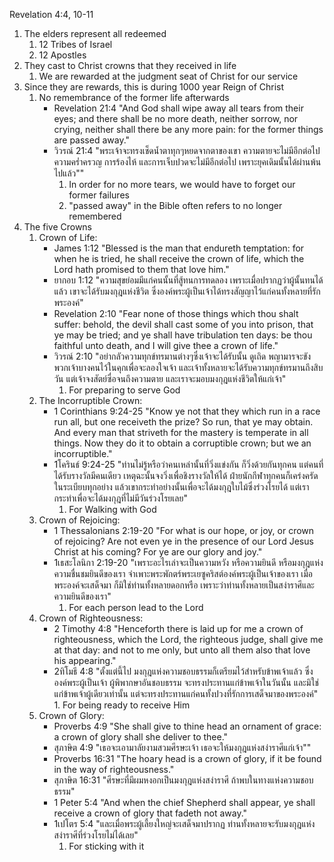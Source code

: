 Revelation 4:4, 10-11

1. The elders represent all redeemed
	1. 12 Tribes of Israel
	2. 12 Apostles
2. They cast to Christ crowns that they received in life
	1. We are rewarded at the judgment seat of Christ for our service
3. Since they are rewards, this is during 1000 year Reign of Christ
	1. No remembrance of the former life afterwards
		- Revelation 21:4 "And God shall wipe away all tears from their eyes; and there shall be no more death, neither sorrow, nor crying, neither shall there be any more pain: for the former things are passed away."
		- วิวรณ์ 21:4 "พระเจ้าจะทรงเช็ดน้ำตาทุกๆหยดจากตาของเขา ความตายจะไม่มีอีกต่อไป ความคร่ำครวญ การร้องไห้ และการเจ็บปวดจะไม่มีอีกต่อไป เพราะยุคเดิมนั้นได้ผ่านพ้นไปแล้ว""
			1. In order for no more tears, we would have to forget our former failures
			2. "passed away" in the Bible often refers to no longer remembered
4. The five Crowns
	1. Crown of Life:
		- James 1:12 "Blessed is the man that endureth temptation: for when he is tried, he shall receive the crown of life, which the Lord hath promised to them that love him."
		- ยากอบ 1:12 "ความสุขย่อมมีแก่คนนั้นที่สู้ทนการทดลอง เพราะเมื่อปรากฏว่าผู้นั้นทนได้แล้ว เขาจะได้รับมงกุฎแห่งชีวิต ซึ่งองค์พระผู้เป็นเจ้าได้ทรงสัญญาไว้แก่คนทั้งหลายที่รักพระองค์"
		- Revelation 2:10 "Fear none of those things which thou shalt suffer: behold, the devil shall cast some of you into prison, that ye may be tried; and ye shall have tribulation ten days: be thou faithful unto death, and I will give thee a crown of life."
		- วิวรณ์ 2:10 "อย่ากลัวความทุกข์ทรมานต่างๆซึ่งเจ้าจะได้รับนั้น ดูเถิด พญามารจะขังพวกเจ้าบางคนไว้ในคุกเพื่อจะลองใจเจ้า และเจ้าทั้งหลายจะได้รับความทุกข์ทรมานถึงสิบวัน แต่เจ้าจงสัตย์ซื่อจนถึงความตาย และเราจะมอบมงกุฎแห่งชีวิตให้แก่เจ้า"
			1. For preparing to serve God
	2. The Incorruptible Crown: 
		- 1 Corinthians 9:24-25 "Know ye not that they which run in a race run all, but one receiveth the prize? So run, that ye may obtain. And every man that striveth for the mastery is temperate in all things. Now they do it to obtain a corruptible crown; but we an incorruptible."
		- 1โครินธ์ 9:24-25 "ท่านไม่รู้หรือว่าคนเหล่านั้นที่วิ่งแข่งกัน ก็วิ่งด้วยกันทุกคน แต่คนที่ได้รับรางวัลมีคนเดียว เหตุฉะนั้นจงวิ่งเพื่อชิงรางวัลให้ได้ ฝ่ายนักกีฬาทุกคนก็เคร่งครัดในระเบียบทุกอย่าง แล้วเขากระทำอย่างนั้นเพื่อจะได้มงกุฎใบไม้ซึ่งร่วงโรยได้ แต่เรากระทำเพื่อจะได้มงกุฎที่ไม่มีวันร่วงโรยเลย"
			1. For Walking with God
	3. Crown of Rejoicing:  
		- 1 Thessalonians 2:19-20 "For what is our hope, or joy, or crown of rejoicing? Are not even ye in the presence of our Lord Jesus Christ at his coming? For ye are our glory and joy."
		- 1เธสะโลนิกา 2:19-20 "เพราะอะไรเล่าจะเป็นความหวัง หรือความยินดี หรือมงกุฎแห่งความชื่นชมยินดีของเรา จำเพาะพระพักตร์พระเยซูคริสต์องค์พระผู้เป็นเจ้าของเรา เมื่อพระองค์จะเสด็จมา ก็มิใช่ท่านทั้งหลายดอกหรือ เพราะว่าท่านทั้งหลายเป็นสง่าราศีและความยินดีของเรา"
			1. For each person lead to the Lord
   4. Crown of Righteousness:
		- 2 Timothy 4:8 "Henceforth there is laid up for me a crown of righteousness, which the Lord, the righteous judge, shall give me at that day: and not to me only, but unto all them also that love his appearing."
		- 2ทิโมธี 4:8 "ตั้งแต่นี้ไป มงกุฎแห่งความชอบธรรมก็เตรียมไว้สำหรับข้าพเจ้าแล้ว ซึ่งองค์พระผู้เป็นเจ้า ผู้พิพากษาอันชอบธรรม จะทรงประทานแก่ข้าพเจ้าในวันนั้น และมิใช่แก่ข้าพเจ้าผู้เดียวเท่านั้น แต่จะทรงประทานแก่คนทั้งปวงที่รักการเสด็จมาของพระองค์"
		      1. For being ready to receive Him
   5. Crown of Glory:
		- Proverbs 4:9 "She shall give to thine head an ornament of grace: a crown of glory shall she deliver to thee."
		- สุภาษิต 4:9 "เธอจะเอามาลัยงามสวมศีรษะเจ้า เธอจะให้มงกุฎแห่งสง่าราศีแก่เจ้า""
		- Proverbs 16:31 "The hoary head is a crown of glory, if it be found in the way of righteousness."
		- สุภาษิต 16:31 "ศีรษะที่มีผมหงอกเป็นมงกุฎแห่งสง่าราศี ถ้าพบในทางแห่งความชอบธรรม"
		- 1 Peter 5:4 "And when the chief Shepherd shall appear, ye shall receive a crown of glory that fadeth not away."
		- 1เปโตร 5:4 "และเมื่อพระผู้เลี้ยงใหญ่จะเสด็จมาปรากฏ ท่านทั้งหลายจะรับมงกุฎแห่งสง่าราศีที่ร่วงโรยไม่ได้เลย"
			1. For sticking with it